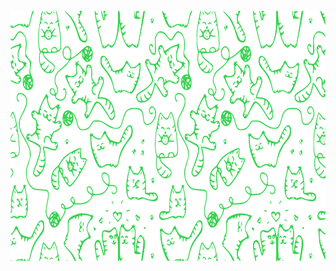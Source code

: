 <div align="center">
  <br/>
    <img height="400" src="src/cats.svg" width="800" />
  <br/>
</div>
